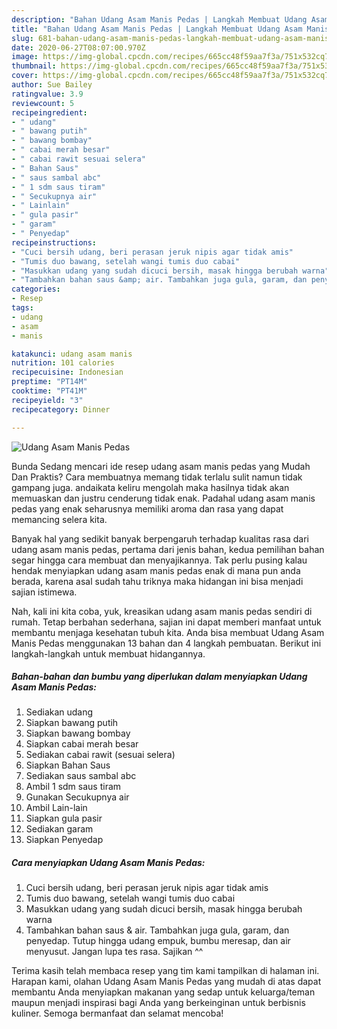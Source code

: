 ```yaml
---
description: "Bahan Udang Asam Manis Pedas | Langkah Membuat Udang Asam Manis Pedas Yang Sempurna"
title: "Bahan Udang Asam Manis Pedas | Langkah Membuat Udang Asam Manis Pedas Yang Sempurna"
slug: 681-bahan-udang-asam-manis-pedas-langkah-membuat-udang-asam-manis-pedas-yang-sempurna
date: 2020-06-27T08:07:00.970Z
image: https://img-global.cpcdn.com/recipes/665cc48f59aa7f3a/751x532cq70/udang-asam-manis-pedas-foto-resep-utama.jpg
thumbnail: https://img-global.cpcdn.com/recipes/665cc48f59aa7f3a/751x532cq70/udang-asam-manis-pedas-foto-resep-utama.jpg
cover: https://img-global.cpcdn.com/recipes/665cc48f59aa7f3a/751x532cq70/udang-asam-manis-pedas-foto-resep-utama.jpg
author: Sue Bailey
ratingvalue: 3.9
reviewcount: 5
recipeingredient:
- " udang"
- " bawang putih"
- " bawang bombay"
- " cabai merah besar"
- " cabai rawit sesuai selera"
- " Bahan Saus"
- " saus sambal abc"
- " 1 sdm saus tiram"
- " Secukupnya air"
- " Lainlain"
- " gula pasir"
- " garam"
- " Penyedap"
recipeinstructions:
- "Cuci bersih udang, beri perasan jeruk nipis agar tidak amis"
- "Tumis duo bawang, setelah wangi tumis duo cabai"
- "Masukkan udang yang sudah dicuci bersih, masak hingga berubah warna"
- "Tambahkan bahan saus &amp; air. Tambahkan juga gula, garam, dan penyedap. Tutup hingga udang empuk, bumbu meresap, dan air menyusut. Jangan lupa tes rasa. Sajikan ^^"
categories:
- Resep
tags:
- udang
- asam
- manis

katakunci: udang asam manis 
nutrition: 101 calories
recipecuisine: Indonesian
preptime: "PT14M"
cooktime: "PT41M"
recipeyield: "3"
recipecategory: Dinner

---
```



![Udang Asam Manis Pedas](https://img-global.cpcdn.com/recipes/665cc48f59aa7f3a/751x532cq70/udang-asam-manis-pedas-foto-resep-utama.jpg)

Bunda Sedang mencari ide resep udang asam manis pedas yang Mudah Dan Praktis? Cara membuatnya memang tidak terlalu sulit namun tidak gampang juga. andaikata keliru mengolah maka hasilnya tidak akan memuaskan dan justru cenderung tidak enak. Padahal udang asam manis pedas yang enak seharusnya memiliki aroma dan rasa yang dapat memancing selera kita.



Banyak hal yang sedikit banyak berpengaruh terhadap kualitas rasa dari udang asam manis pedas, pertama dari jenis bahan, kedua pemilihan bahan segar hingga cara membuat dan menyajikannya. Tak perlu pusing kalau hendak menyiapkan udang asam manis pedas enak di mana pun anda berada, karena asal sudah tahu triknya maka hidangan ini bisa menjadi sajian istimewa.


Nah, kali ini kita coba, yuk, kreasikan udang asam manis pedas sendiri di rumah. Tetap berbahan sederhana, sajian ini dapat memberi manfaat untuk membantu menjaga kesehatan tubuh kita. Anda bisa membuat Udang Asam Manis Pedas menggunakan 13 bahan dan 4 langkah pembuatan. Berikut ini langkah-langkah untuk membuat hidangannya.

<!--inarticleads1-->

##### Bahan-bahan dan bumbu yang diperlukan dalam menyiapkan Udang Asam Manis Pedas:

1. Sediakan  udang
1. Siapkan  bawang putih
1. Siapkan  bawang bombay
1. Siapkan  cabai merah besar
1. Sediakan  cabai rawit (sesuai selera)
1. Siapkan  Bahan Saus
1. Sediakan  saus sambal abc
1. Ambil  1 sdm saus tiram
1. Gunakan  Secukupnya air
1. Ambil  Lain-lain
1. Siapkan  gula pasir
1. Sediakan  garam
1. Siapkan  Penyedap




<!--inarticleads2-->

##### Cara menyiapkan Udang Asam Manis Pedas:

1. Cuci bersih udang, beri perasan jeruk nipis agar tidak amis
1. Tumis duo bawang, setelah wangi tumis duo cabai
1. Masukkan udang yang sudah dicuci bersih, masak hingga berubah warna
1. Tambahkan bahan saus &amp; air. Tambahkan juga gula, garam, dan penyedap. Tutup hingga udang empuk, bumbu meresap, dan air menyusut. Jangan lupa tes rasa. Sajikan ^^




Terima kasih telah membaca resep yang tim kami tampilkan di halaman ini. Harapan kami, olahan Udang Asam Manis Pedas yang mudah di atas dapat membantu Anda menyiapkan makanan yang sedap untuk keluarga/teman maupun menjadi inspirasi bagi Anda yang berkeinginan untuk berbisnis kuliner. Semoga bermanfaat dan selamat mencoba!
